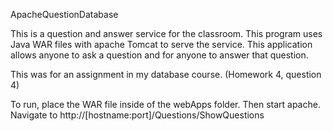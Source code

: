 ApacheQuestionDatabase

This is a question and answer service for the classroom. This program uses Java WAR files with apache Tomcat to serve the service. This application allows anyone to ask a question and for anyone to answer that question.


This was for an assignment in my database course. (Homework 4, question 4)

To run, place the WAR file inside of the webApps folder. Then start apache.
Navigate to http://[hostname:port]/Questions/ShowQuestions
